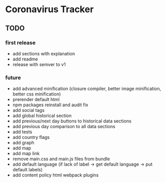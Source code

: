 # Coronavirus Tracker
## TODO
### first release
- add sections with explanation
- add readme
- release with semver to v1
### future
- add advanced minification (closure compiler, better image minification, better css minification)
- prerender default html
- npm packages reinstall and audit fix
- add social tags
- add global historical section
- add previous/next day buttons to historical data sections
- add previous day comparison to all data sections
- add tests
- add country flags
- add graph
- add map
- add map link
- remove main.css and main.js files from bundle
- add default language (if lack of label -> get default language -> put default labels)
- add content policy html webpack plugins